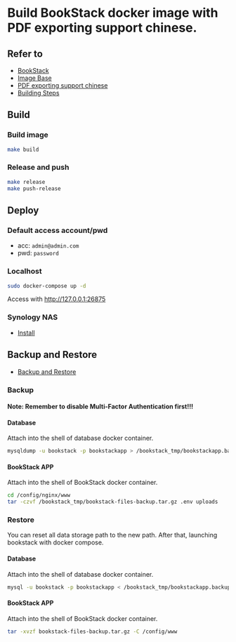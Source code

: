 # Build BookStack docker image with PDF exporting support chinese.

## Refer to
- [BookStack](https://www.bookstackapp.com/)
- [Image Base](https://hub.docker.com/r/linuxserver/bookstack)
- [PDF exporting support chinese](https://github.com/chenwaichung/bookstack.git)
- [Building Steps](https://github.com/falconray0704/docker-bookstack.git)

## Build

### Build image
```bash
make build
```

### Release and push
```bash
make release
make push-release
```

## Deploy

### Default access account/pwd
* acc: `admin@admin.com`
* pwd: `password`

### Localhost
```bash
sudo docker-compose up -d
```
Access with http://127.0.0.1:26875

### Synology NAS
- [Install](https://mariushosting.com/how-to-install-bookstack-on-your-synology-nas/)

## Backup and Restore
- [Backup and Restore](https://www.bookstackapp.com/docs/admin/backup-restore/)

### Backup

#### Note: Remember to disable Multi-Factor Authentication first!!! 

#### Database
Attach into the shell of database docker container.
```bash
mysqldump -u bookstack -p bookstackapp > /bookstack_tmp/bookstackapp.backup.sql
```

#### BookStack APP
Attach into the shell of BookStack docker container.
```bash
cd /config/nginx/www
tar -czvf /bookstack_tmp/bookstack-files-backup.tar.gz .env uploads 
```

### Restore
You can reset all data storage path to the new path.
After that, launching bookstack with docker compose.

#### Database
Attach into the shell of database docker container.
```bash
mysql -u bookstack -p bookstackapp < /bookstack_tmp/bookstackapp.backup.sql
```

#### BookStack APP
Attach into the shell of BookStack docker container.
```bash
tar -xvzf bookstack-files-backup.tar.gz -C /config/www
```

